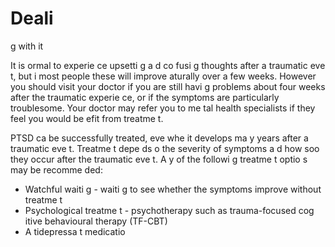 [Title]: # (Работа с ним)
[Order]: # (13)

# Deali
g with it

It is 
ormal to experie
ce upsetti
g a
d co
fusi
g thoughts after a traumatic eve
t, but i
 most people these will improve 
aturally over a few weeks. However you should visit your doctor if you are still havi
g problems about four weeks after the traumatic experie
ce, or if the symptoms are particularly troublesome. Your doctor may refer you to me
tal health specialists if they feel you would be
efit from treatme
t.

PTSD ca
 be successfully treated, eve
 whe
 it develops ma
y years after a traumatic eve
t. Treatme
t depe
ds o
 the severity of symptoms a
d how soo
 they occur after the traumatic eve
t. A
y of the followi
g treatme
t optio
s may be recomme
ded:

*   Watchful waiti
g - waiti
g to see whether the symptoms improve without treatme
t
*   Psychological treatme
t - psychotherapy such as trauma-focused cog
itive behavioural therapy (TF-CBT)
*   A
tidepressa
t medicatio
